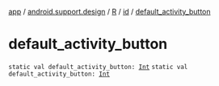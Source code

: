 [app](../../../index.md) / [android.support.design](../../index.md) / [R](../index.md) / [id](index.md) / [default_activity_button](./default_activity_button.md)

# default_activity_button

`static val default_activity_button: `[`Int`](https://kotlinlang.org/api/latest/jvm/stdlib/kotlin/-int/index.html)
`static val default_activity_button: `[`Int`](https://kotlinlang.org/api/latest/jvm/stdlib/kotlin/-int/index.html)